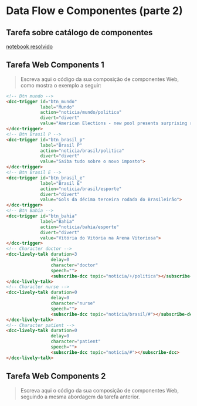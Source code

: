 # Data Flow e Componentes (parte 2)

## Tarefa sobre catálogo de componentes

[notebook resolvido](notebooks/components-01-catalog-resolvido.ipynb)

## Tarefa Web Components 1
> Escreva aqui o código da sua composição de componentes Web, como mostra o exemplo a seguir:
~~~html
<!-- Btn mundo -->
<dcc-trigger id="btn_mundo"
             label="Mundo"
             action="noticia/mundo/politica"
             divert="divert"
             value="American Elections - new pool presents surprising results">
</dcc-trigger>
<!-- Btn Brasil P -->
<dcc-trigger id="btn_brasil_p"
             label="Brasil P"
             action="noticia/brasil/politica"
             divert="divert"
             value="Saiba tudo sobre o novo imposto">
</dcc-trigger>
<!-- Btn Brasil E -->
<dcc-trigger id="btn_brasil_e"
             label="Brasil E"
             action="noticia/brasil/esporte"
             divert="divert"
             value="Gols da décima terceira rodada do Brasileirão">
</dcc-trigger>
<!-- Btn Bahia -->
<dcc-trigger id="btn_bahia"
             label="Bahia"
             action="noticia/bahia/esporte"
             divert="divert"
             value="Vitória do Vitória na Arena Vitoriosa">
</dcc-trigger>
<!-- Character doctor -->
<dcc-lively-talk duration=3
                 delay=0
                 character="doctor"
                 speech="">
                 <subscribe-dcc topic="noticia/+/politica"></subscribe-dcc>
</dcc-lively-talk>
<!-- Character nurse -->
<dcc-lively-talk duration=0
                 delay=0
                 character="nurse"
                 speech="">
                 <subscribe-dcc topic="noticia/brasil/#"></subscribe-dcc>
</dcc-lively-talk>
<!-- Character patient -->
<dcc-lively-talk duration=0
                 delay=0
                 character="patient"
                 speech="">
                 <subscribe-dcc topic="noticia/#"></subscribe-dcc>
</dcc-lively-talk>
~~~

## Tarefa Web Components 2
> Escreva aqui o código da sua composição de componentes Web, seguindo a mesma abordagem da tarefa anterior.